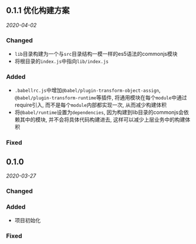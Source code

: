 ## 0.1.1 优化构建方案

*2020-04-02*

### Changed
  - `lib`目录构建为一个与`src`目录结构一模一样的es5语法的commonjs模块
  - 将根目录的`index.js`中指向`lib/index.js`

### Added
  - `.babellrc.js`中增加`@babel/plugin-transform-object-assign`, `@babel/plugin-transform-runtime`等插件, 将通用模块在每个`module`中通过require引入, 而不是每个`module`内部都实现一次, 从而减少构建体积
  - 将`@babel/runtime`设置为`dependencies`, 因为构建到lib目录的commonjs会依赖其中的模块, 并不会将具体代码构建进去, 这样可以减少上层业务中的构建体积

### Fixed

## 0.1.0

*2020-03-27*

### Changed

### Added
  - 项目初始化

### Fixed
